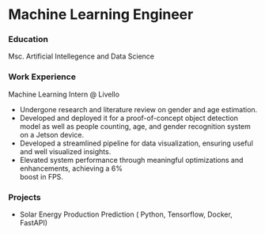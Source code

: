 # Machine Learning Engineer

### Education
Msc. Artificial Intellegence and Data Science

### Work Experience
Machine Learning Intern @ Livello
- Undergone research and literature review on gender and age estimation.
- Developed  and deployed it for a proof-of-concept object detection model as well  as people 
  counting, age, and gender recognition system on a Jetson device.
- Developed a streamlined pipeline for data visualization, ensuring useful and well visualized 
  insights.
- Elevated system performance through meaningful optimizations and enhancements, achieving a 6%   
  boost in FPS.

### Projects

- Solar Energy Production Prediction ( Python, Tensorflow, Docker, FastAPI)
